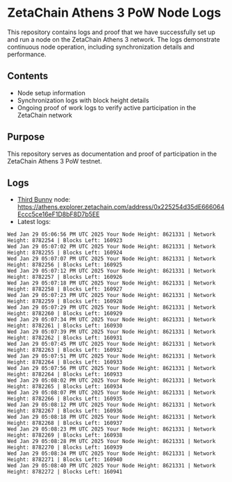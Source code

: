 # ZetaChain Athens 3 PoW Node Logs
This repository contains logs and proof that we have successfully set up and run a node on the ZetaChain Athens 3 network. The logs demonstrate continuous node operation, including synchronization details and performance.

## Contents
- Node setup information
- Synchronization logs with block height details
- Ongoing proof of work logs to verify active participation in the ZetaChain network

## Purpose
This repository serves as documentation and proof of participation in the ZetaChain Athens 3 PoW testnet.

## Logs

- [Third Bunny](https://thirdbunny.xyz/) node: https://athens.explorer.zetachain.com/address/0x225254d35dE666064Eccc5ce16eF1D8bF8D7b5EE
- Latest logs:
```
Wed Jan 29 05:06:56 PM UTC 2025 Your Node Height: 8621331 | Network Height: 8782254 | Blocks Left: 160923
Wed Jan 29 05:07:02 PM UTC 2025 Your Node Height: 8621331 | Network Height: 8782255 | Blocks Left: 160924
Wed Jan 29 05:07:07 PM UTC 2025 Your Node Height: 8621331 | Network Height: 8782256 | Blocks Left: 160925
Wed Jan 29 05:07:12 PM UTC 2025 Your Node Height: 8621331 | Network Height: 8782257 | Blocks Left: 160926
Wed Jan 29 05:07:18 PM UTC 2025 Your Node Height: 8621331 | Network Height: 8782258 | Blocks Left: 160927
Wed Jan 29 05:07:23 PM UTC 2025 Your Node Height: 8621331 | Network Height: 8782259 | Blocks Left: 160928
Wed Jan 29 05:07:29 PM UTC 2025 Your Node Height: 8621331 | Network Height: 8782260 | Blocks Left: 160929
Wed Jan 29 05:07:34 PM UTC 2025 Your Node Height: 8621331 | Network Height: 8782261 | Blocks Left: 160930
Wed Jan 29 05:07:39 PM UTC 2025 Your Node Height: 8621331 | Network Height: 8782262 | Blocks Left: 160931
Wed Jan 29 05:07:45 PM UTC 2025 Your Node Height: 8621331 | Network Height: 8782263 | Blocks Left: 160932
Wed Jan 29 05:07:51 PM UTC 2025 Your Node Height: 8621331 | Network Height: 8782264 | Blocks Left: 160933
Wed Jan 29 05:07:56 PM UTC 2025 Your Node Height: 8621331 | Network Height: 8782264 | Blocks Left: 160933
Wed Jan 29 05:08:02 PM UTC 2025 Your Node Height: 8621331 | Network Height: 8782265 | Blocks Left: 160934
Wed Jan 29 05:08:07 PM UTC 2025 Your Node Height: 8621331 | Network Height: 8782266 | Blocks Left: 160935
Wed Jan 29 05:08:12 PM UTC 2025 Your Node Height: 8621331 | Network Height: 8782267 | Blocks Left: 160936
Wed Jan 29 05:08:18 PM UTC 2025 Your Node Height: 8621331 | Network Height: 8782268 | Blocks Left: 160937
Wed Jan 29 05:08:23 PM UTC 2025 Your Node Height: 8621331 | Network Height: 8782269 | Blocks Left: 160938
Wed Jan 29 05:08:28 PM UTC 2025 Your Node Height: 8621331 | Network Height: 8782270 | Blocks Left: 160939
Wed Jan 29 05:08:34 PM UTC 2025 Your Node Height: 8621331 | Network Height: 8782271 | Blocks Left: 160940
Wed Jan 29 05:08:40 PM UTC 2025 Your Node Height: 8621331 | Network Height: 8782272 | Blocks Left: 160941
```
